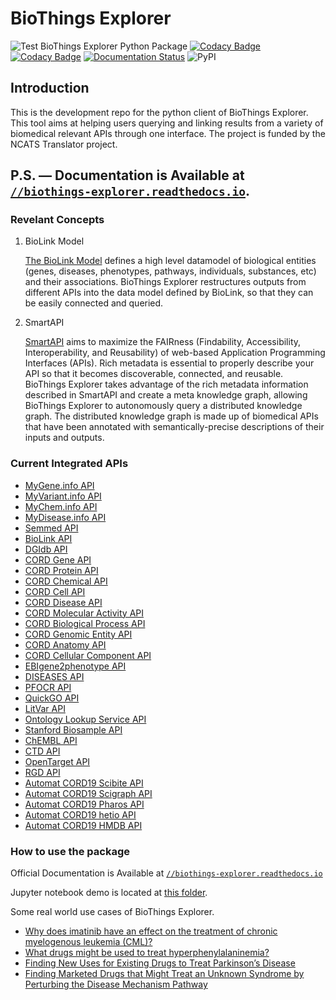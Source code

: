 # BioThings Explorer

![Test BioThings Explorer Python Package](https://github.com/biothings/biothings_explorer/workflows/Test%20BioThings%20Explorer%20Python%20Package/badge.svg)
[![Codacy Badge](https://api.codacy.com/project/badge/Grade/1213cfd2b04948e792e6f122944a4c5a)](https://app.codacy.com/gh/biothings/biothings_explorer?utm_source=github.com&utm_medium=referral&utm_content=biothings/biothings_explorer&utm_campaign=Badge_Grade_Dashboard)
[![Codacy Badge](https://api.codacy.com/project/badge/Coverage/1213cfd2b04948e792e6f122944a4c5a)](https://app.codacy.com/gh/biothings/biothings_explorer?utm_source=github.com&utm_medium=referral&utm_content=biothings/biothings_explorer&utm_campaign=Badge_Coverage_Dashboard)
[![Documentation Status](https://readthedocs.org/projects/biothings-explorer/badge/?version=latest)](https://biothings-explorer.readthedocs.io/en/latest/?badge=latest)
![PyPI](https://img.shields.io/pypi/v/biothings-explorer)

## Introduction

This is the development repo for the python client of BioThings Explorer. This tool aims at helping users querying and linking results from a variety of biomedical relevant APIs through one interface. The project is funded by the NCATS Translator project.

## P.S. — Documentation is Available at [`//biothings-explorer.readthedocs.io`](https://biothings-explorer.readthedocs.io/en/latest/).

### Revelant Concepts

1. BioLink Model

   [The BioLink Model](https://biolink.github.io/biolink-model/) defines a high level datamodel of biological entities (genes, diseases, phenotypes, pathways, individuals, substances, etc) and their associations. BioThings Explorer restructures outputs from different APIs into the data model defined by BioLink, so that they can be easily connected and queried.

2. SmartAPI

   [SmartAPI](https://smart-api.info) aims to maximize the FAIRness (Findability, Accessibility, Interoperability, and Reusability) of web-based Application Programming Interfaces (APIs). Rich metadata is essential to properly describe your API so that it becomes discoverable, connected, and reusable. BioThings Explorer takes advantage of the rich metadata information described in SmartAPI and create a meta knowledge graph, allowing BioThings Explorer to autonomously query a distributed knowledge graph. The distributed knowledge graph is made up of biomedical APIs that have been annotated with semantically-precise descriptions of their inputs and outputs.

### Current Integrated APIs

   - [MyGene.info API](https://mygene.info)
   - [MyVariant.info API](https://myvariant.info)
   - [MyChem.info API](https://mychem.info)
   - [MyDisease.info API](http://mydisease.info)
   - [Semmed API](https://pending.biothings.io/semmed)
   - [BioLink API](https://api.monarchinitiative.org/api)
   - [DGIdb API](http://dgidb.org/api)
   - [CORD Gene API](https://biothings.ncats.io/cord_gene)
   - [CORD Protein API](https://biothings.ncats.io/cord_protein)
   - [CORD Chemical API](https://biothings.ncats.io/cord_chemical)
   - [CORD Cell API](https://biothings.ncats.io/cord_cell)
   - [CORD Disease API](https://biothings.ncats.io/cord_disease)
   - [CORD Molecular Activity API](https://biothings.ncats.io/cord_ma)
   - [CORD Biological Process API](https://biothings.ncats.io/cord_bp)
   - [CORD Genomic Entity API](https://biothings.ncats.io/cord_genomic_entity)
   - [CORD Anatomy API](https://biothings.ncats.io/cord_anatomy)
   - [CORD Cellular Component API](https://biothings.ncats.io/cord_cc)
   - [EBIgene2phenotype API](https://biothings.ncats.io/ebigene2phenotype)
   - [DISEASES API](https://biothings.ncats.io/DISEASES)
   - [PFOCR API](https://biothings.ncats.io/pfocr)
   - [QuickGO API](https://www.ebi.ac.uk/QuickGO)
   - [LitVar API](https://www.ncbi.nlm.nih.gov/CBBresearch/Lu/Demo/LitVar/#!?query=)
   - [Ontology Lookup Service API](https://www.ebi.ac.uk/ols)
   - [Stanford Biosample API](http://api.kp.metadatacenter.org/)
   - [ChEMBL API](https://www.ebi.ac.uk/chembl)
   - [CTD API](http://ctdbase.org)
   - [OpenTarget API](https://platform-api.opentargets.io)
   - [RGD API](https://rest.rgd.mcw.edu)
   - [Automat CORD19 Scibite API](https://automat.renci.org)
   - [Automat CORD19 Scigraph API](https://automat.renci.org)
   - [Automat CORD19 Pharos API](https://automat.renci.org)
   - [Automat CORD19 hetio API](https://automat.renci.org)
   - [Automat CORD19 HMDB API](https://automat.renci.org)


### How to use the package

Official Documentation is Available at [`//biothings-explorer.readthedocs.io`](https://biothings-explorer.readthedocs.io/en/latest/)

Jupyter notebook demo is located at [this folder](https://github.com/kevinxin90/bte_schema/tree/master/jupyter%20notebooks).

Some real world use cases of BioThings Explorer.

   - [Why does imatinib have an effect on the treatment of chronic myelogenous leukemia (CML)?](https://colab.research.google.com/github/biothings/biothings_explorer/blob/master/jupyter%20notebooks/EXPLAIN_demo.ipynb)
   - [What drugs might be used to treat hyperphenylalaninemia?](https://colab.research.google.com/github/biothings/biothings_explorer/blob/master/jupyter%20notebooks/PREDICT_demo.ipynb)
   - [Finding New Uses for Existing Drugs to Treat Parkinson’s Disease](https://colab.research.google.com/github/biothings/biothings_explorer/blob/master/jupyter%20notebooks/TIDBIT%2002%20Finding%20New%20Uses%20for%20Existing%20Drugs%20to%20Treat%20Parkinson%E2%80%99s%20Disease.ipynb)
   - [Finding Marketed Drugs that Might Treat an Unknown Syndrome by Perturbing the Disease Mechanism Pathway](https://colab.research.google.com/github/biothings/biothings_explorer/blob/master/jupyter%20notebooks/TIDBIT%2004%20Finding%20Marketed%20Drugs%20that%20Might%20Treat%20an%20Unknown%20Syndrome%20by%20Perturbing%20the%20Disease%20Mechanism%20Pathway.ipynb)


